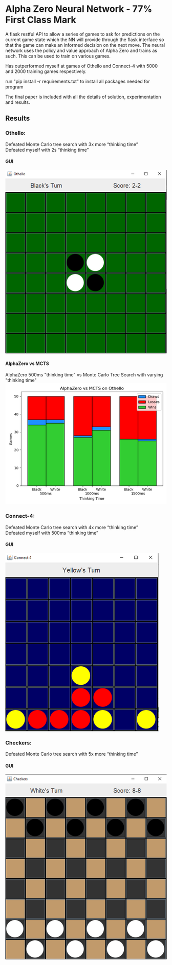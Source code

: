 # Alpha Zero Neural Network - 77% First Class Mark
A flask restful API to allow a series of games to ask for predictions on the current game state which the NN will provide through the flask interface so that the game can make an informed decision on the next move. The neural network uses the policy and value approach of Alpha Zero and trains as such. This can be used to train on various games.

Has outperformed myself at games of Othello and Connect-4 with 5000 and 2000 training games respectively.

run "pip install -r requirements.txt" to install all packages needed for program

The final paper is included with all the details of solution, experimentation and results.

## Results
### Othello:
Defeated Monte Carlo tree search with 3x more “thinking time” <br />
Defeated myself with 2s “thinking time”<br />
#### GUI
![Othello GUI](othello.png?raw=true "Othello GUI")
#### AlphaZero vs MCTS
AlphaZero 500ms "thinking time" vs Monte Carlo Tree Search with varying "thinking time"
![AlphaZero (500ms) vs MCTS Results"](EvalOthello.png?raw=true "AlphaZero (500ms) vs MCTS")

### Connect-4:
Defeated Monte Carlo tree search with 4x more “thinking time”<br />
Defeated myself with 500ms “thinking time”<br />
#### GUI
![Connect-4 GUI](connect4GUI.png?raw=true "Connect-4 GUI")

### Checkers:
Defeated Monte Carlo tree search with 5x more “thinking time”<br />
#### GUI
![Checkers GUI](checkers.png?raw=true "Checkers GUI")<br/>





